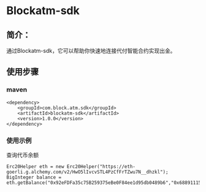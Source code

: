 
# Blockatm-sdk

## 简介：

通过Blockatm-sdk，它可以帮助你快速地连接代付智能合约实现出金。

## 使用步骤

### maven

```
<dependency>
    <groupId>com.block.atm.sdk</groupId>
    <artifactId>blockatm-sdk</artifactId>
    <version>1.0.0</version>
</dependency>
```

### 使用示例


查询代币余额

```
Erc20Helper eth = new Erc20Helper("https://eth-goerli.g.alchemy.com/v2/HwO5lIvcvSTL4PzCfFrTZwu7N__dhzkl");
BigInteger balance = eth.getBalance("0x92eFDFa35c75B259375eBe0F84ee1d95db0489b6","0x688911155d10155C77e0cDBe99dd9A7cD99dE7ff");
```
